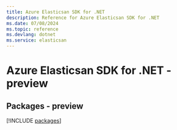 ```yaml
---
title: Azure Elasticsan SDK for .NET
description: Reference for Azure Elasticsan SDK for .NET
ms.date: 07/08/2024
ms.topic: reference
ms.devlang: dotnet
ms.service: elasticsan
---
```

# Azure Elasticsan SDK for .NET - preview
## Packages - preview
[!INCLUDE [packages](elasticsan-index.md)]